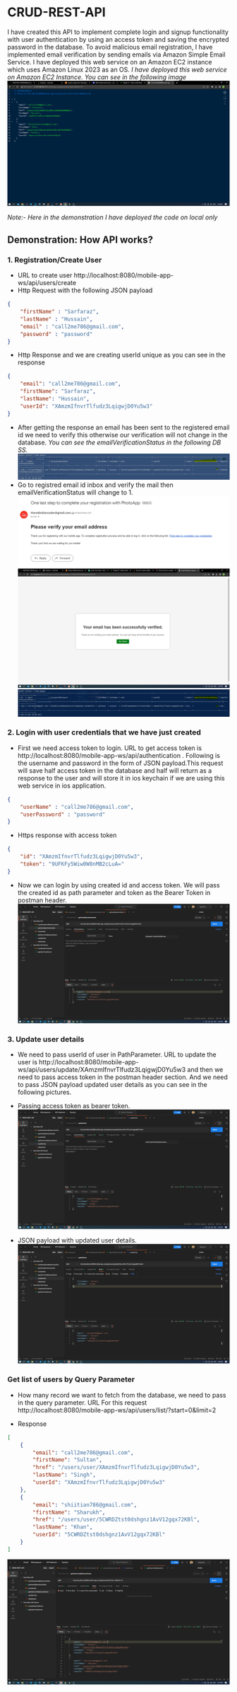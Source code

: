 # CRUD-REST-API
I have created this API to implement complete login and signup functionality with user authentication by using an access token and saving the encrypted password in the database. To avoid malicious email registration, I have implemented email verification by sending emails via Amazon Simple Email Service. I have deployed this web service on an Amazon EC2 instance which uses Amazon Linux 2023 as an OS.
_I have deployed this web service on Amazon EC2 Instance. You can see in the following image_
![img](https://github.com/Sarfaraz-Hussain/CRUD-REST-API/blob/master/images/Screenshot%20(43).png)

_Note:- Here in the demonstration I have deployed the code on local only_

## Demonstration: How API works?
### 1. Registration/Create User 
- URL to create user http://localhost:8080/mobile-app-ws/api/users/create
- Http Request with the following JSON payload
```json
{
    "firstName" : "Sarfaraz",
    "lastName" : "Hussain",
    "email" : "call2me786@gmail.com",
    "password" : "password"
}
```   
- Http Response and we are creating userId unique as you can see in the response
```Json
{
    "email": "call2me786@gmail.com",
    "firstName": "Sarfaraz",
    "lastName": "Hussain",
    "userId": "XAmzmIfnvrTlfudz3LqigwjD0Yu5w3"
}
```
- After getting the response an email has been sent to the registered email id we need to verify this otherwise our verification will not change in the database. 
_You can see the emailVerificationStatus in the following DB SS._
![img](https://github.com/Sarfaraz-Hussain/CRUD-REST-API/blob/master/images/db1.png)
- Go to registred email id inbox and verify the mail then emailVerificationStatus will change to 1.
![img](https://github.com/Sarfaraz-Hussain/CRUD-REST-API/blob/master/images/email.png)
![img](https://github.com/Sarfaraz-Hussain/CRUD-REST-API/blob/master/images/Screenshot%20(37).png)
![img](https://github.com/Sarfaraz-Hussain/CRUD-REST-API/blob/master/images/Capture.PNG)

### 2. Login with user credentials that we have just created 
- First we need access token to login. URL to get access token is http://localhost:8080/mobile-app-ws/api/authentication . Following is the username and password in the form of JSON payload.This request will save half access token in the database and half will return as a response to the user and will store it in ios keychain if we are using this web service in ios application. 
```json
{
    "userName" : "call2me786@gmail.com",
    "userPassword" : "password"
}
```
- Https response with access token 
```json
{
    "id": "XAmzmIfnvrTlfudz3LqigwjD0Yu5w3",
    "token": "9UFKFy5Wiw0W8nMB2cLuA="
}
```
- Now we can login by using created id and access token. We will pass the created id as path parameter and token as the Bearer Token in postman header. 
![img](https://github.com/Sarfaraz-Hussain/CRUD-REST-API/blob/master/images/Screenshot%20(38).png)


### 3. Update user details
- We need to pass userId of user in PathParameter. URL to update the user is http://localhost:8080/mobile-app-ws/api/users/update/XAmzmIfnvrTlfudz3LqigwjD0Yu5w3 and then we need to pass access token in the postman header section. And we need to pass JSON payload updated user details as you can see in the following pictures.

- Passing access token as bearer token.
![img](https://github.com/Sarfaraz-Hussain/CRUD-REST-API/blob/master/images/Screenshot%20(40).png)

- JSON payload with updated user details.
![img](https://github.com/Sarfaraz-Hussain/CRUD-REST-API/blob/master/images/Screenshot%20(39).png)

### Get list of users by Query Parameter
- How many record we want to fetch from the database, we need to pass in the query parameter. URL For this request http://localhost:8080/mobile-app-ws/api/users/list/?start=0&limit=2

- Response 
```json
[
    {
        "email": "call2me786@gmail.com",
        "firstName": "Sultan",
        "href": "/users/user/XAmzmIfnvrTlfudz3LqigwjD0Yu5w3",
        "lastName": "Singh",
        "userId": "XAmzmIfnvrTlfudz3LqigwjD0Yu5w3"
    },
    {
        "email": "shiitian786@gmail.com",
        "firstName": "Sharukh",
        "href": "/users/user/5CWRDZtst0dshgnz1AvV12gqx72KBl",
        "lastName": "Khan",
        "userId": "5CWRDZtst0dshgnz1AvV12gqx72KBl"
    }
]
```
![img](https://github.com/Sarfaraz-Hussain/CRUD-REST-API/blob/master/images/Screenshot%20(42).png)
